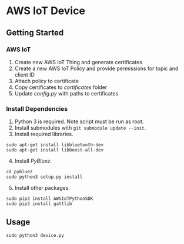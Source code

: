 # AWS IoT Device

## Getting Started
### AWS IoT
1. Create new AWS IoT Thing and generate certificates
2. Create a new AWS IoT Policy and provide permissions for topic and client ID
3. Attach policy to certificate
3. Copy certificates to *certificates* folder
4. Update *config.py* with paths to certificates

### Install Dependencies
1. Python 3 is required. Note script must be run as root.
2. Install submodules with `git submodule update --init`.
3. Install required libraries.
```
sudo apt-get install libbluetooth-dev
sudo apt-get install libboost-all-dev
```
4. Install *PyBluez*.
```
cd pybluez
sudo python3 setup.py install
```
5. Install other packages.
```
sudo pip3 install AWSIoTPythonSDK
sudo pip3 install gattlib
```

## Usage
`sudo python3 device.py`
